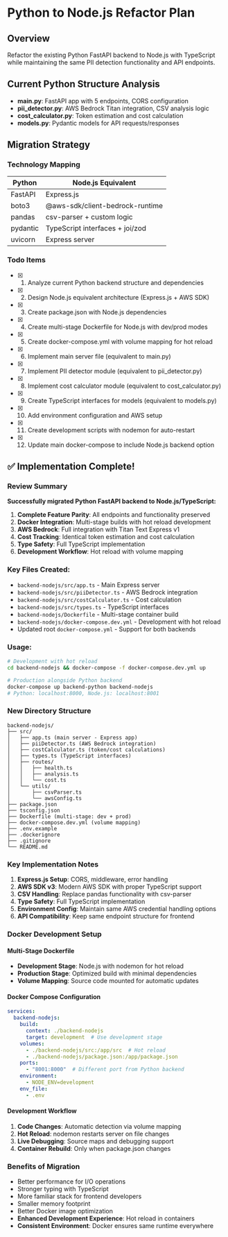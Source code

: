 # Python to Node.js Refactor Plan

## Overview
Refactor the existing Python FastAPI backend to Node.js with TypeScript while maintaining the same PII detection functionality and API endpoints.

## Current Python Structure Analysis
- **main.py**: FastAPI app with 5 endpoints, CORS configuration
- **pii_detector.py**: AWS Bedrock Titan integration, CSV analysis logic
- **cost_calculator.py**: Token estimation and cost calculation
- **models.py**: Pydantic models for API requests/responses

## Migration Strategy

### Technology Mapping
| Python | Node.js Equivalent |
|--------|-------------------|
| FastAPI | Express.js |
| boto3 | @aws-sdk/client-bedrock-runtime |
| pandas | csv-parser + custom logic |
| pydantic | TypeScript interfaces + joi/zod |
| uvicorn | Express server |

### Todo Items
- [x] 1. Analyze current Python backend structure and dependencies
- [x] 2. Design Node.js equivalent architecture (Express.js + AWS SDK)
- [x] 3. Create package.json with Node.js dependencies
- [x] 4. Create multi-stage Dockerfile for Node.js with dev/prod modes
- [x] 5. Create docker-compose.yml with volume mapping for hot reload
- [x] 6. Implement main server file (equivalent to main.py)
- [x] 7. Implement PII detector module (equivalent to pii_detector.py)
- [x] 8. Implement cost calculator module (equivalent to cost_calculator.py)
- [x] 9. Create TypeScript interfaces for models (equivalent to models.py)
- [x] 10. Add environment configuration and AWS setup
- [x] 11. Create development scripts with nodemon for auto-restart
- [x] 12. Update main docker-compose to include Node.js backend option

## ✅ Implementation Complete!

### Review Summary

**Successfully migrated Python FastAPI backend to Node.js/TypeScript:**

1. **Complete Feature Parity**: All endpoints and functionality preserved
2. **Docker Integration**: Multi-stage builds with hot reload development
3. **AWS Bedrock**: Full integration with Titan Text Express v1
4. **Cost Tracking**: Identical token estimation and cost calculation
5. **Type Safety**: Full TypeScript implementation
6. **Development Workflow**: Hot reload with volume mapping

### Key Files Created:
- `backend-nodejs/src/app.ts` - Main Express server
- `backend-nodejs/src/piiDetector.ts` - AWS Bedrock integration  
- `backend-nodejs/src/costCalculator.ts` - Cost calculation
- `backend-nodejs/src/types.ts` - TypeScript interfaces
- `backend-nodejs/Dockerfile` - Multi-stage container build
- `backend-nodejs/docker-compose.dev.yml` - Development with hot reload
- Updated root `docker-compose.yml` - Support for both backends

### Usage:
```bash
# Development with hot reload
cd backend-nodejs && docker-compose -f docker-compose.dev.yml up

# Production alongside Python backend  
docker-compose up backend-python backend-nodejs
# Python: localhost:8000, Node.js: localhost:8001
```

### New Directory Structure
```
backend-nodejs/
├── src/
│   ├── app.ts (main server - Express app)
│   ├── piiDetector.ts (AWS Bedrock integration)
│   ├── costCalculator.ts (token/cost calculations)
│   ├── types.ts (TypeScript interfaces)
│   ├── routes/
│   │   ├── health.ts
│   │   ├── analysis.ts
│   │   └── cost.ts
│   └── utils/
│       ├── csvParser.ts
│       └── awsConfig.ts
├── package.json
├── tsconfig.json
├── Dockerfile (multi-stage: dev + prod)
├── docker-compose.dev.yml (volume mapping)
├── .env.example
├── .dockerignore
├── .gitignore
└── README.md
```

### Key Implementation Notes
1. **Express.js Setup**: CORS, middleware, error handling
2. **AWS SDK v3**: Modern AWS SDK with proper TypeScript support
3. **CSV Handling**: Replace pandas functionality with csv-parser
4. **Type Safety**: Full TypeScript implementation
5. **Environment Config**: Maintain same AWS credential handling options
6. **API Compatibility**: Keep same endpoint structure for frontend

### Docker Development Setup

#### Multi-Stage Dockerfile
- **Development Stage**: Node.js with nodemon for hot reload
- **Production Stage**: Optimized build with minimal dependencies
- **Volume Mapping**: Source code mounted for automatic updates

#### Docker Compose Configuration
```yaml
services:
  backend-nodejs:
    build:
      context: ./backend-nodejs
      target: development  # Use development stage
    volumes:
      - ./backend-nodejs/src:/app/src  # Hot reload
      - ./backend-nodejs/package.json:/app/package.json
    ports:
      - "8001:8000"  # Different port from Python backend
    environment:
      - NODE_ENV=development
    env_file:
      - .env
```

#### Development Workflow
1. **Code Changes**: Automatic detection via volume mapping
2. **Hot Reload**: nodemon restarts server on file changes
3. **Live Debugging**: Source maps and debugging support
4. **Container Rebuild**: Only when package.json changes

### Benefits of Migration
- Better performance for I/O operations
- Stronger typing with TypeScript
- More familiar stack for frontend developers
- Smaller memory footprint
- Better Docker image optimization
- **Enhanced Development Experience**: Hot reload in containers
- **Consistent Environment**: Docker ensures same runtime everywhere